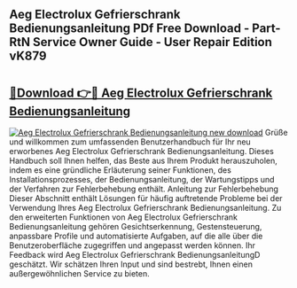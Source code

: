 ## Aeg Electrolux Gefrierschrank Bedienungsanleitung PDf Free Download - Part-RtN Service Owner Guide - User Repair Edition vK879

# <h2><a href="http://df5q2qi.blite.top/?on=Aeg+Electrolux+Gefrierschrank+Bedienungsanleitung">🔗Download 👉🔴 Aeg Electrolux Gefrierschrank Bedienungsanleitung</a></h2>

[![Aeg Electrolux Gefrierschrank Bedienungsanleitung new download](https://i.imgur.com/lujVjoI.png)](http://df5q2qi.blite.top/?on=Aeg+Electrolux+Gefrierschrank+Bedienungsanleitung)
Grüße und willkommen zum umfassenden Benutzerhandbuch für Ihr neu erworbenes Aeg Electrolux Gefrierschrank Bedienungsanleitung. Dieses Handbuch soll Ihnen helfen, das Beste aus Ihrem Produkt herauszuholen, indem es eine gründliche Erläuterung seiner Funktionen, des Installationsprozesses, der Bedienungsanleitung, der Wartungstipps und der Verfahren zur Fehlerbehebung enthält. Anleitung zur Fehlerbehebung Dieser Abschnitt enthält Lösungen für häufig auftretende Probleme bei der Verwendung Ihres Aeg Electrolux Gefrierschrank Bedienungsanleitung. Zu den erweiterten Funktionen von Aeg Electrolux Gefrierschrank Bedienungsanleitung gehören Gesichtserkennung, Gestensteuerung, anpassbare Profile und automatisierte Aufgaben, auf die alle über die Benutzeroberfläche zugegriffen und angepasst werden können. Ihr Feedback wird Aeg Electrolux Gefrierschrank BedienungsanleitungD geschätzt. Wir schätzen Ihren Input und sind bestrebt, Ihnen einen außergewöhnlichen Service zu bieten.
